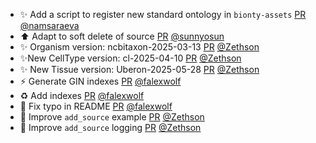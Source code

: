 - ✨ Add a script to register new standard ontology in `bionty-assets` [PR](https://github.com/laminlabs/bionty/pull/275) [@namsaraeva](https://github.com/namsaraeva)
- ⬆️ Adapt to soft delete of source [PR](https://github.com/laminlabs/bionty/pull/314) [@sunnyosun](https://github.com/sunnyosun)
- ✨ Organism version: ncbitaxon-2025-03-13 [PR](https://github.com/laminlabs/bionty/pull/312) [@Zethson](https://github.com/Zethson)
- ✨New CellType version: cl-2025-04-10 [PR](https://github.com/laminlabs/bionty/pull/311) [@Zethson](https://github.com/Zethson)
- ✨ New Tissue version: Uberon-2025-05-28 [PR](https://github.com/laminlabs/bionty/pull/310) [@Zethson](https://github.com/Zethson)
- ⚡️ Generate GIN indexes [PR](https://github.com/laminlabs/bionty/pull/307) [@falexwolf](https://github.com/falexwolf)
- ♻️ Add indexes [PR](https://github.com/laminlabs/bionty/pull/306) [@falexwolf](https://github.com/falexwolf)
- :pencil: Fix typo in README [PR](https://github.com/laminlabs/bionty/pull/305) [@falexwolf](https://github.com/falexwolf)
- 📝 Improve `add_source` example [PR](https://github.com/laminlabs/bionty/pull/303) [@Zethson](https://github.com/Zethson)
- 🚸 Improve `add_source` logging [PR](https://github.com/laminlabs/bionty/pull/302) [@Zethson](https://github.com/Zethson)
